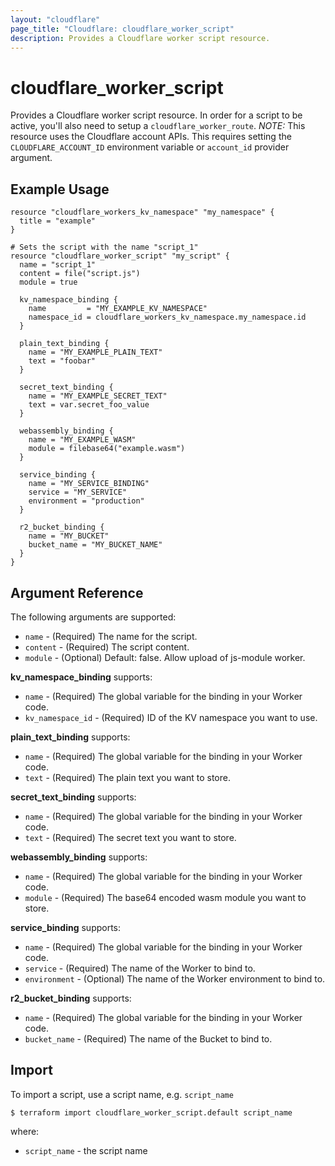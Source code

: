 ```yaml
---
layout: "cloudflare"
page_title: "Cloudflare: cloudflare_worker_script"
description: Provides a Cloudflare worker script resource.
---
```


# cloudflare_worker_script

Provides a Cloudflare worker script resource. In order for a script to be active, you'll also need to setup a `cloudflare_worker_route`. _NOTE:_ This resource uses the Cloudflare account APIs. This requires setting the `CLOUDFLARE_ACCOUNT_ID` environment variable or `account_id` provider argument.

## Example Usage

```hcl
resource "cloudflare_workers_kv_namespace" "my_namespace" {
  title = "example"
}

# Sets the script with the name "script_1"
resource "cloudflare_worker_script" "my_script" {
  name = "script_1"
  content = file("script.js")
  module = true

  kv_namespace_binding {
    name         = "MY_EXAMPLE_KV_NAMESPACE"
    namespace_id = cloudflare_workers_kv_namespace.my_namespace.id
  }

  plain_text_binding {
    name = "MY_EXAMPLE_PLAIN_TEXT"
    text = "foobar"
  }

  secret_text_binding {
    name = "MY_EXAMPLE_SECRET_TEXT"
    text = var.secret_foo_value
  }

  webassembly_binding {
    name = "MY_EXAMPLE_WASM"
    module = filebase64("example.wasm")
  }

  service_binding {
    name = "MY_SERVICE_BINDING"
    service = "MY_SERVICE"
    environment = "production"
  }

  r2_bucket_binding {
    name = "MY_BUCKET"
    bucket_name = "MY_BUCKET_NAME"
  }
}
```

## Argument Reference

The following arguments are supported:

- `name` - (Required) The name for the script.
- `content` - (Required) The script content.
- `module` - (Optional) Default: false. Allow upload of js-module worker.

**kv_namespace_binding** supports:

- `name` - (Required) The global variable for the binding in your Worker code.
- `kv_namespace_id` - (Required) ID of the KV namespace you want to use.

**plain_text_binding** supports:

- `name` - (Required) The global variable for the binding in your Worker code.
- `text` - (Required) The plain text you want to store.

**secret_text_binding** supports:

- `name` - (Required) The global variable for the binding in your Worker code.
- `text` - (Required) The secret text you want to store.

**webassembly_binding** supports:

- `name` - (Required) The global variable for the binding in your Worker code.
- `module` - (Required) The base64 encoded wasm module you want to store.

**service_binding** supports:

- `name` - (Required) The global variable for the binding in your Worker code.
- `service` - (Required) The name of the Worker to bind to.
- `environment` - (Optional) The name of the Worker environment to bind to.

**r2_bucket_binding** supports:

- `name` - (Required) The global variable for the binding in your Worker code.
- `bucket_name` - (Required) The name of the Bucket to bind to.

## Import

To import a script, use a script name, e.g. `script_name`

```
$ terraform import cloudflare_worker_script.default script_name
```

where:

- `script_name` - the script name
